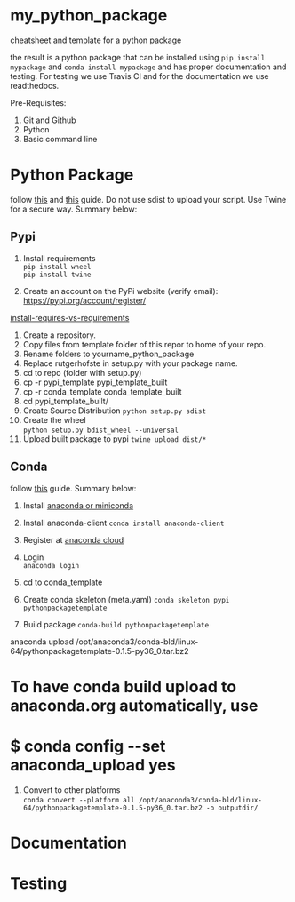 # my_python_package
cheatsheet and template for a python package

the result is a python package that can be installed using 
`pip install mypackage` and `conda install mypackage` and has proper documentation and testing. For testing we use Travis CI and for the documentation we use readthedocs.

Pre-Requisites:
1. Git and Github
1. Python
1. Basic command line

# Python Package
follow [this](https://python-packaging.readthedocs.io/en/latest/index.html) and [this](https://packaging.python.org/tutorials/distributing-packages/) guide. Do not use sdist to upload your script. Use Twine for a secure way. Summary below:

## Pypi


1. Install requirements  
`pip install wheel`  
`pip install twine`

1. Create an account on the PyPi website (verify email):
https://pypi.org/account/register/

[install-requires-vs-requirements](https://packaging.python.org/discussions/install-requires-vs-requirements/#install-requires-vs-requirements-files)


1. Create a repository.
1. Copy files from template folder of this repor to home of your repo.
1. Rename folders to yourname_python_package
1. Replace rutgerhofste in setup.py with your package name. 
1. cd to repo (folder with setup.py)
1. cp -r pypi_template pypi_template_built
1. cp -r conda_template conda_template_built
1.  cd pypi_template_built/
1. Create Source Distribution
`python setup.py sdist`
1. Create the wheel  
`python setup.py bdist_wheel --universal`
1. Upload built package to pypi
`twine upload dist/*`

## Conda
follow [this](https://conda.io/docs/user-guide/tutorials/build-pkgs-skeleton.html) guide. Summary below:

1. Install [anaconda or miniconda](https://conda.io/docs/user-guide/install/index.html)
1. Install anaconda-client
`conda install anaconda-client`

1. Register at [anaconda cloud](https://anaconda.org/)
1. Login  
`anaconda login`
1. cd to conda_template
1. Create conda skeleton (meta.yaml)
`conda skeleton pypi pythonpackagetemplate`


1. Build package
`conda-build pythonpackagetemplate`

anaconda upload /opt/anaconda3/conda-bld/linux-64/pythonpackagetemplate-0.1.5-py36_0.tar.bz2

# To have conda build upload to anaconda.org automatically, use
# $ conda config --set anaconda_upload yes



1. Convert to other platforms  
`conda convert --platform all /opt/anaconda3/conda-bld/linux-64/pythonpackagetemplate-0.1.5-py36_0.tar.bz2
-o outputdir/`



# Documentation

# Testing
